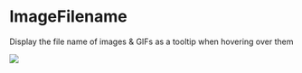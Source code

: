 # ImageFilename

Display the file name of images & GIFs as a tooltip when hovering over them

![](https://github.com/user-attachments/assets/44583f17-506f-4913-b85c-513eee77b645)
